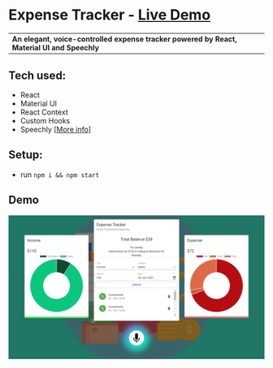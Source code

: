 # Expense Tracker - <a href="https://track-your-expense-with-speechly.netlify.app/" target="_blank">Live Demo</a>

<table>
<tr>
<td>
  <b>An elegant, voice-controlled expense tracker powered by React, Material UI and Speechly</b>
</td>
</tr>
</table>

## Tech used:
- React
- Material UI
- React Context
- Custom Hooks
- Speechly [<a href="https://www.speechly.com/" target="_blank">More info</a>]

## Setup:

- run <code>npm i && npm start</code>

## Demo 

<img src="./image.png">
